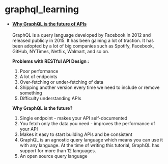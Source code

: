 # graphql_learning


* #### [Why GraphQL is the future of APIs](https://medium.freecodecamp.org/why-graphql-is-the-future-of-apis-6a900fb0bc81)
  GraphQL is a query language developed by Facebook in 2012 and released publicly in 2015. It has been gaining a lot of traction. It has been adopted by a lot of big companies such as Spotify, Facebook, GitHub, NYTimes, Netflix, Walmart, and so on.  
  
  __Problems with RESTful API Design :__
  1. Poor performance
  2. A lot of endpoints
  3. Over-fetching or under-fetching of data
  4. Shipping another version every time we need to include or remove something
  5. Difficulty understanding APIs  
  
  __Why GraphQL is the future?__ 
  1. Single endpoint   - makes your API self-documented
  2. You fetch only the data you need   - improves the performance of your API
  3. Makes it easy to start building APIs and be consistent
  4. GraphQL is an agnostic query language which means you can use it with any language. At the time of writing this tutorial, GraphQL has support for more than 12 languages.
  5. An open source query language

